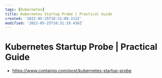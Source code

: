 ```yaml
---
tags: [Kubernetes]
title: Kubernetes Startup Probe | Practical Guide
created: '2022-05-25T10:31:09.313Z'
modified: '2022-05-25T10:31:19.436Z'
---
```


# Kubernetes Startup Probe | Practical Guide

* https://www.containiq.com/post/kubernetes-startup-probe

